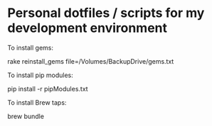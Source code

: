 # Personal dotfiles / scripts for my development environment

To install gems:

rake reinstall_gems file=/Volumes/BackupDrive/gems.txt

To install pip modules:

pip install -r pipModules.txt

To install Brew taps:

brew bundle